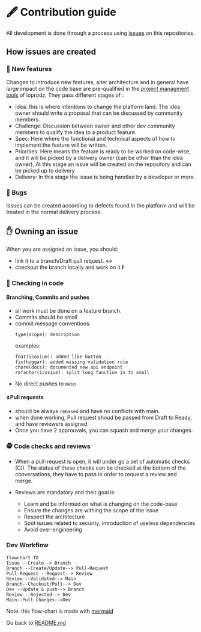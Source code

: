 # 🖋️ Contribution guide

All development is done through a process using [issues](https://github.com/ioprodz/ioprodz/issues) on this repositories.

## How issues are created

### 🌼 New features

Changes to introduce new features, alter architecture and in general have large impact on the code base are pre-qualified in the [project managment tools](https://github.com/orgs/ioprodz/projects/3/views/2) of ioprodz, They pass different stages of :

- Idea: this is where intentions to change the platform land. The idea owner should write a proposal that can be discussed by community members.
- Challenge: Discussion between owner and other dev community members to qualify the idea to a product feature.
- Spec: Here where the functional and technical aspects of how to implement the feature will be written.
- Priorities: Here means the feature is ready to be worked on code-wise, and it will be picked by a delivery owner (can be other than the idea owner), At this stage an issue will be created on the repository and can be picked up to delivery
- Delivery: In this stage the issue is being handled by a developer or more.

### 🐛 Bugs

Issues can be created according to defects found in the platform and will be treated in the normal delivery process.

## ✋ Owning an issue

When you are assigned an issue, you should:

- link it to a branch/Draft pull request. ↔️
- checkout the branch locally and work on it ⏬

### 📨 Checking in code

#### Branching, Commits and pushes

- all work must be done on a feature branch.
- Commits should be small
- commit message conventions:
  ```
  type(scope): description
  ```
  examples:
  ```
  feat(icosium): added like button
  fix(hoggar): added missing validation rule
  chore(docs): documented new api endpoint
  refactor(icosium): split long function in to small
  ```
- No direct pushes to `main`

#### ⏫ Pull requests

- should be always `rebased` and have no conflicts with main.
- when done working, Pull request shoud be passed from Draft to Ready, and have reviewers assigned.
- Once you have 2 approuvals, you can squash and merge your changes.

### 🕵️ Code checks and reviews

- When a pull-request is open, it will under go a set of automatic checks (CI). The status of these checks can be checked at the bottom of the conversations, they have to pass in order to request a review and merge.

- Reviews are mandatory and their goal is:
  - Learn and be informed on what is changing on the code-base
  - Ensure the changes are withing the scope of the issue
  - Respect the architecture
  - Spot issues related to security, introduction of useless dependencies
  - Avoid over-engineering

### Dev Workflow

```mermaid
flowchart TD
Issue --Create--> Branch
Branch --Create/Update--> Pull-Request
Pull-Request --Request--> Review
Review --Validated--> Main
Branch--Checkout/Pull--> Dev
Dev --Update & push--> Branch
Review --Rejected--> Dev
Main--Pull Changes-->Dev
```

Note: this flow-chart is made with [mermaid](https://mermaid-js.github.io/mermaid)

Go back to [README.md](README.md)
